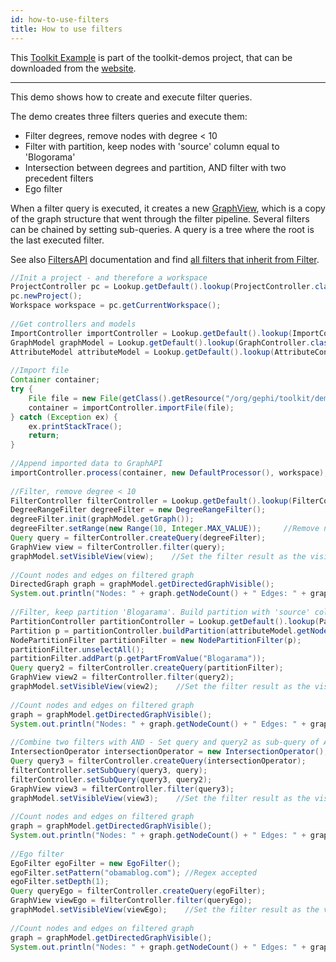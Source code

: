 ```yaml
---
id: how-to-use-filters
title: How to use filters
---
```


This [Toolkit Example](/Toolkit/how-to-build-the-toolkit) is part of the toolkit-demos project, that can be downloaded from the [website](http://gephi.org/toolkit).

***

This demo shows how to create and execute filter queries.

The demo creates three filters queries and execute them:
* Filter degrees, remove nodes with degree < 10
* Filter with partition, keep nodes with 'source' column equal to 'Blogorama'
* Intersection between degrees and partition, AND filter with two precedent filters
* Ego filter

When a filter query is executed, it creates a new [GraphView](http://gephi.org/docs/api/org/gephi/graph/api/GraphView.html), which is a copy of the graph structure that went through the filter pipeline. Several filters can be chained by setting sub-queries. A query is a tree where the root is the last executed filter.

See also [FiltersAPI](http://gephi.org/docs/api/org/gephi/filters/api/package-summary.html) documentation and find [all filters that inherit from Filter](http://gephi.org/docs/toolkit/org/gephi/filters/spi/Filter.html).

```java
//Init a project - and therefore a workspace
ProjectController pc = Lookup.getDefault().lookup(ProjectController.class);
pc.newProject();
Workspace workspace = pc.getCurrentWorkspace();
 
//Get controllers and models
ImportController importController = Lookup.getDefault().lookup(ImportController.class);
GraphModel graphModel = Lookup.getDefault().lookup(GraphController.class).getModel();
AttributeModel attributeModel = Lookup.getDefault().lookup(AttributeController.class).getModel();
 
//Import file
Container container;
try {
    File file = new File(getClass().getResource("/org/gephi/toolkit/demos/resources/polblogs.gml").toURI());
    container = importController.importFile(file);
} catch (Exception ex) {
    ex.printStackTrace();
    return;
}
 
//Append imported data to GraphAPI
importController.process(container, new DefaultProcessor(), workspace);
 
//Filter, remove degree < 10
FilterController filterController = Lookup.getDefault().lookup(FilterController.class);
DegreeRangeFilter degreeFilter = new DegreeRangeFilter();
degreeFilter.init(graphModel.getGraph());
degreeFilter.setRange(new Range(10, Integer.MAX_VALUE));     //Remove nodes with degree < 10
Query query = filterController.createQuery(degreeFilter);
GraphView view = filterController.filter(query);
graphModel.setVisibleView(view);    //Set the filter result as the visible view
 
//Count nodes and edges on filtered graph
DirectedGraph graph = graphModel.getDirectedGraphVisible();
System.out.println("Nodes: " + graph.getNodeCount() + " Edges: " + graph.getEdgeCount());
 
//Filter, keep partition 'Blogarama'. Build partition with 'source' column in the data
PartitionController partitionController = Lookup.getDefault().lookup(PartitionController.class);
Partition p = partitionController.buildPartition(attributeModel.getNodeTable().getColumn("source"), graph);
NodePartitionFilter partitionFilter = new NodePartitionFilter(p);
partitionFilter.unselectAll();
partitionFilter.addPart(p.getPartFromValue("Blogarama"));
Query query2 = filterController.createQuery(partitionFilter);
GraphView view2 = filterController.filter(query2);
graphModel.setVisibleView(view2);    //Set the filter result as the visible view
 
//Count nodes and edges on filtered graph
graph = graphModel.getDirectedGraphVisible();
System.out.println("Nodes: " + graph.getNodeCount() + " Edges: " + graph.getEdgeCount());
 
//Combine two filters with AND - Set query and query2 as sub-query of AND
IntersectionOperator intersectionOperator = new IntersectionOperator();
Query query3 = filterController.createQuery(intersectionOperator);
filterController.setSubQuery(query3, query);
filterController.setSubQuery(query3, query2);
GraphView view3 = filterController.filter(query3);
graphModel.setVisibleView(view3);    //Set the filter result as the visible view
 
//Count nodes and edges on filtered graph
graph = graphModel.getDirectedGraphVisible();
System.out.println("Nodes: " + graph.getNodeCount() + " Edges: " + graph.getEdgeCount());
 
//Ego filter
EgoFilter egoFilter = new EgoFilter();
egoFilter.setPattern("obamablog.com"); //Regex accepted
egoFilter.setDepth(1);
Query queryEgo = filterController.createQuery(egoFilter);
GraphView viewEgo = filterController.filter(queryEgo);
graphModel.setVisibleView(viewEgo);    //Set the filter result as the visible view
 
//Count nodes and edges on filtered graph
graph = graphModel.getDirectedGraphVisible();
System.out.println("Nodes: " + graph.getNodeCount() + " Edges: " + graph.getEdgeCount());
```